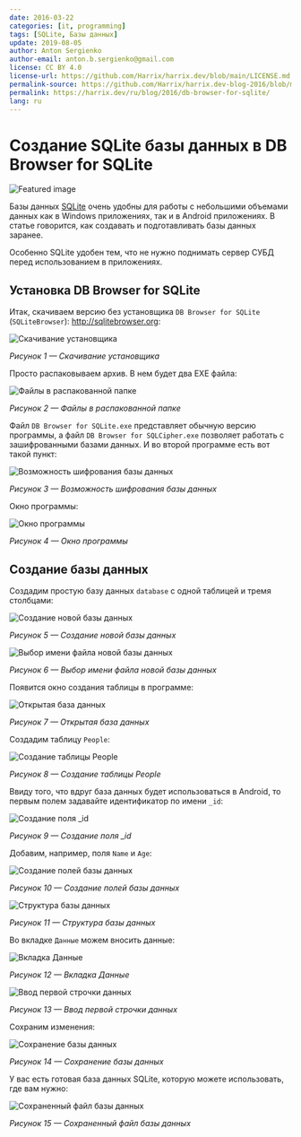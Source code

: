 ```yaml
---
date: 2016-03-22
categories: [it, programming]
tags: [SQLite, Базы данных]
update: 2019-08-05
author: Anton Sergienko
author-email: anton.b.sergienko@gmail.com
license: CC BY 4.0
license-url: https://github.com/Harrix/harrix.dev/blob/main/LICENSE.md
permalink-source: https://github.com/Harrix/harrix.dev-blog-2016/blob/main/db-browser-for-sqlite/db-browser-for-sqlite.md
permalink: https://harrix.dev/ru/blog/2016/db-browser-for-sqlite/
lang: ru
---
```


# Создание SQLite базы данных в DB Browser for SQLite

![Featured image](featured-image.svg)

Базы данных [SQLite](https://ru.wikipedia.org/wiki/SQLite) очень удобны для работы с небольшими объемами данных как в Windows приложениях, так и в Android приложениях. В статье говорится, как создавать и подготавливать базы данных заранее.

Особенно SQLite удобен тем, что не нужно поднимать сервер СУБД перед использованием в приложениях.

## Установка DB Browser for SQLite

Итак, скачиваем версию без установщика `DB Browser for SQLite` (`SQLiteBrowser`): <http://sqlitebrowser.org>:

![Скачивание установщика](img/download.png)

_Рисунок 1 — Скачивание установщика_

Просто распаковываем архив. В нем будет два EXE файла:

![Файлы в распакованной папке](img/app_01.png)

_Рисунок 2 — Файлы в распакованной папке_

Файл `DB Browser for SQLite.exe` представляет обычную версию программы, а файл `DB Browser for SQLCipher.exe` позволяет работать с зашифрованными базами данных. И во второй программе есть вот такой пункт:

![Возможность шифрования базы данных](img/sqlcipher.png)

_Рисунок 3 — Возможность шифрования базы данных_

Окно программы:

![Окно программы](img/app_02.png)

_Рисунок 4 — Окно программы_

## Создание базы данных

Создадим простую базу данных `database` с одной таблицей и тремя столбцами:

![Создание новой базы данных](img/database_01.png)

_Рисунок 5 — Создание новой базы данных_

![Выбор имени файла новой базы данных](img/database_02.png)

_Рисунок 6 — Выбор имени файла новой базы данных_

Появится окно создания таблицы в программе:

![Открытая база данных](img/database_03.png)

_Рисунок 7 — Открытая база данных_

Создадим таблицу `People`:

![Создание таблицы People](img/database_04.png)

_Рисунок 8 — Создание таблицы People_

Ввиду того, что вдруг база данных будет использоваться в Android, то первым полем задавайте идентификатор по имени `_id`:

![Создание поля _id](img/database_05.png)

_Рисунок 9 — Создание поля \_id_

Добавим, например, поля `Name` и `Age`:

![Создание полей базы данных](img/database_06.png)

_Рисунок 10 — Создание полей базы данных_

![Структура базы данных](img/database_07.png)

_Рисунок 11 — Структура базы данных_

Во вкладке `Данные` можем вносить данные:

![Вкладка Данные](img/database_08.png)

_Рисунок 12 — Вкладка Данные_

![Ввод первой строчки данных](img/database_09.png)

_Рисунок 13 — Ввод первой строчки данных_

Сохраним изменения:

![Сохранение базы данных](img/database_10.png)

_Рисунок 14 — Сохранение базы данных_

У вас есть готовая база данных SQLite, которую можете использовать, где вам нужно:

![Сохраненный файл базы данных](img/database_11.png)

_Рисунок 15 — Сохраненный файл базы данных_
